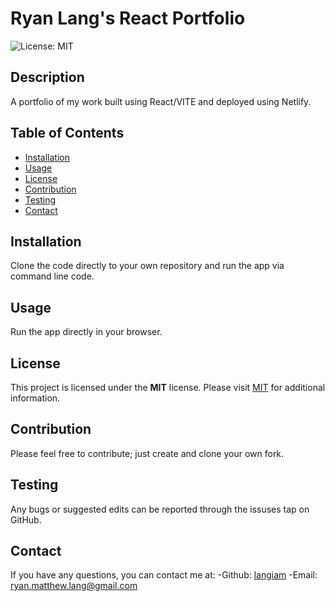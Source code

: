 # Ryan Lang's React Portfolio
  ![License: MIT](https://img.shields.io/badge/License-MIT-yellow.svg)

  ## Description
  A portfolio of my work built using React/VITE and deployed using Netlify.

  ## Table of Contents
  - [Installation](#installation)
  - [Usage](#usage)
  - [License](#license)
  - [Contribution](#contribution)
  - [Testing](#tests)
  - [Contact](#contact)
  

  ## Installation
  Clone the code directly to your own repository and run the app via command line code.

  ## Usage
  Run the app directly in your browser.
  ## License

This project is licensed under the **MIT** license. 
Please visit [MIT](https://opensource.org/licenses/MIT) for additional information.

  ## Contribution
  Please feel free to contribute; just create and clone your own fork.

  ## Testing
  Any bugs or suggested edits can be reported through the issuses tap on GitHub.

  ## Contact
  If you have any questions, you can contact me at:
    -Github: [langiam](https://github.com/langiam)
    -Email: [ryan.matthew.lang@gmail.com](mailto:ryan.matthew.lang@gmail.com)
